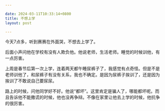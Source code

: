 ```yaml
---

date: 2024-03-11T10:33:14+0800
title: 不想上学
layout: post

---
```


今天7点多，听到赛赛在外面哭，不想去上学了。

后面小声问他在学校有没有人欺负他。他说老师，生活老师。睡觉的时候训他，有一点厉害。

上周是春节后第一次上学，连着两天都午睡尿裤子了，我感觉有点奇怪。但是不是老师训他了，和尿裤子有没有关系，我也不确定。是因为尿裤子挨训了，还是因为挨训了不敢说自己要尿尿。

路上的时候，问他同学好不好。他说“都坏”。这里肯定是骗人了，哪能都坏呢。而且告诉他不能撒谎的时候，他也没再争辩。不像在家里让他去上学的时候，他抗争的很厉害。
